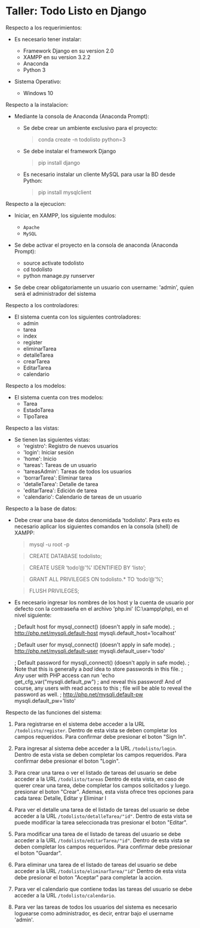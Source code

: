 # Taller: Todo Listo en Django

Respecto a los requerimientos:

  * Es necesario tener instalar:
    * Framework Django en su version 2.0
    * XAMPP en su version 3.2.2
    * Anaconda
    * Python 3

  * Sistema Operativo:
    * Windows 10

Respecto a la instalacion:

  * Mediante la consola de Anaconda (Anaconda Prompt):

    * Se debe crear un ambiente exclusivo para el proyecto:
      > conda create -n todolisto python=3

    * Se debe instalar el framework Django
      > pip install django
    
    * Es necesario instalar un cliente MySQL para usar la BD desde Python:
      > pip install mysqlclient


Respecto a la ejecucion:

  * Iniciar, en XAMPP, los siguiente modulos:
    - `Apache`
    - `MySQL`

  * Se debe activar el proyecto en la consola de anaconda (Anaconda Prompt):
    - source activate todolisto
    - cd todolisto
    - python manage.py runserver
  
  * Se debe crear obligatoriamente un usuario con username: 'admin', quien será el administrador del sistema

Respecto a los controladores:
  * El sistema cuenta con los siguientes controladores:
    - admin
    - tarea
    - index
    - register
    - eliminarTarea
    - detalleTarea
    - crearTarea
    - EditarTarea
    - calendario

  
Respecto a los modelos:

  * El sistema cuenta con tres modelos:
    - Tarea
    - EstadoTarea
    - TipoTarea

Respecto a las vistas:

  * Se tienen las siguientes vistas:
    - 'registro': Registro de nuevos usuarios
    - 'login': Iniciar sesión 
    - 'home': Inicio
    - 'tareas': Tareas de un usuario
    - 'tareasAdmin': Tareas de todos los usuarios
    - 'borrarTarea': Eliminar tarea
    - 'detalleTarea': Detalle de tarea
    - 'editarTarea': Edición de tarea
    - 'calendario': Calendario de tareas de un usuario



Respecto a la base de datos:

  * Debe crear una base de datos denomidada 'todolisto'. Para esto es necesario aplicar los siguientes comandos en la consola (shell) de XAMPP:

    > mysql -u root -p

    > CREATE DATABASE todolisto;

    > CREATE USER ‘todo’@’%’ IDENTIFIED BY ‘listo’;

    > GRANT ALL PRIVILEGES ON todolisto.* TO ‘todo’@’%’;

    > FLUSH PRIVILEGES;
  
  * Es necesario ingresar los nombres de los host y la cuenta de usuario por defecto con la contraseña en el archivo 'php.ini' (C:\xampp\php), en el nivel siguiente:

    ; Default host for mysql_connect() (doesn't apply in safe mode).
    ; http://php.net/mysqli.default-host
    mysqli.default_host='localhost'

    ; Default user for mysql_connect() (doesn't apply in safe mode).
    ; http://php.net/mysqli.default-user
    mysqli.default_user='todo'

    ; Default password for mysqli_connect() (doesn't apply in safe mode).
    ; Note that this is generally a *bad* idea to store passwords in this file.
    ; *Any* user with PHP access can run 'echo get_cfg_var("mysqli.default_pw")
    ; and reveal this password!  And of course, any users with read access to this
    ; file will be able to reveal the password as well.
    ; http://php.net/mysqli.default-pw
    mysqli.default_pw='listo'




Respecto de las funciones del sistema:

1. Para registrarse en el sistema debe acceder a la URL `/todolisto/register`. Dentro de esta vista se deben completar los campos requeridos. Para confirmar debe presionar el boton "Sign In".

2. Para ingresar al sistema debe acceder a la URL `/todolisto/login`. Dentro de esta vista se deben completar los campos requeridos. Para confirmar debe presionar el boton "Login".

3. Para crear una tarea o ver el listado de tareas del usuario se debe acceder a la URL `/todolisto/tareas`
Dentro de esta vista, en caso de querer crear una tarea, debe completar los campos solicitados y luego. presionar el boton "Crear". Ademas, esta vista ofrece tres opciones para cada tarea: Detalle, Editar y Eliminar l

4. Para ver el detalle una tarea de el listado de tareas del usuario se debe acceder a la URL `/todolisto/detalleTarea/"id"`.
Dentro de esta vista se puede modificar la tarea seleccionada tras presionar el boton "Editar".

5. Para modificar una tarea de el listado de tareas del usuario se debe acceder a la URL `/todolisto/editarTarea/"id"`. Dentro de esta vista se deben completar los campos requeridos. Para confirmar debe presionar el boton "Guardar".

5. Para eliminar una tarea de el listado de tareas del usuario se debe acceder a la URL `/todolisto/eliminarTarea/"id"`
Dentro de esta vista debe presionar el boton "Aceptar" para completar la accion.

6. Para ver el calendario que contiene todas las tareas del usuario se debe acceder a la URL `/todolisto/calendario`.

7. Para ver las tareas de todos los usuarios del sistema es necesario loguearse como administrador, es decir, entrar bajo el username 'admin'. 
 